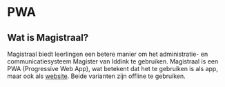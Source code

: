 # PWA
## Wat is Magistraal?
Magistraal biedt leerlingen een betere manier om het administratie- en communicatiesysteem Magister van Iddink te gebruiken. Magistraal is een PWA (Progressive Web App), wat betekent dat het te gebruiken is als app, maar ook als [website](https://tjalling.net/magistraal/). Beide varianten zijn offline te gebruiken.
